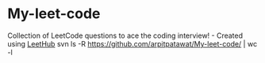 # My-leet-code
Collection of LeetCode questions to ace the coding interview! - Created using [LeetHub](https://github.com/QasimWani/LeetHub)
svn ls -R https://github.com/arpitpatawat/My-leet-code/ | wc -l
